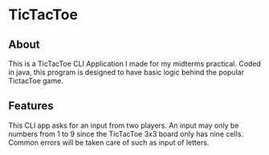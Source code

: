 # TicTacToe

## About
This is a TicTacToe CLI Application I made for my midterms practical. Coded in java, this program is designed to have basic logic behind the popular TictacToe game. 

## Features
This CLI app asks for an input from two players. An input may only be numbers from 1 to 9 since the TicTacToe 3x3 board only has nine cells. Common errors will be taken care of such as input of letters.
